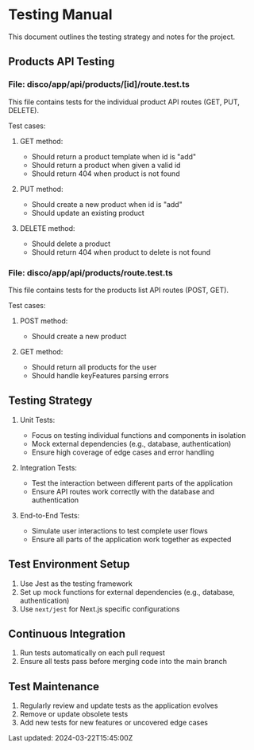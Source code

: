 # Testing Manual

This document outlines the testing strategy and notes for the project.

## Products API Testing

### File: disco/app/api/products/[id]/route.test.ts

This file contains tests for the individual product API routes (GET, PUT, DELETE).

Test cases:
1. GET method:
   - Should return a product template when id is "add"
   - Should return a product when given a valid id
   - Should return 404 when product is not found

2. PUT method:
   - Should create a new product when id is "add"
   - Should update an existing product

3. DELETE method:
   - Should delete a product
   - Should return 404 when product to delete is not found

### File: disco/app/api/products/route.test.ts

This file contains tests for the products list API routes (POST, GET).

Test cases:
1. POST method:
   - Should create a new product

2. GET method:
   - Should return all products for the user
   - Should handle keyFeatures parsing errors

## Testing Strategy

1. Unit Tests:
   - Focus on testing individual functions and components in isolation
   - Mock external dependencies (e.g., database, authentication)
   - Ensure high coverage of edge cases and error handling

2. Integration Tests:
   - Test the interaction between different parts of the application
   - Ensure API routes work correctly with the database and authentication

3. End-to-End Tests:
   - Simulate user interactions to test complete user flows
   - Ensure all parts of the application work together as expected

## Test Environment Setup

1. Use Jest as the testing framework
2. Set up mock functions for external dependencies (e.g., database, authentication)
3. Use `next/jest` for Next.js specific configurations

## Continuous Integration

1. Run tests automatically on each pull request
2. Ensure all tests pass before merging code into the main branch

## Test Maintenance

1. Regularly review and update tests as the application evolves
2. Remove or update obsolete tests
3. Add new tests for new features or uncovered edge cases

Last updated: 2024-03-22T15:45:00Z